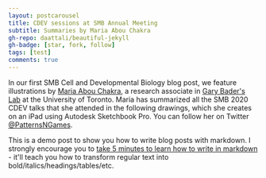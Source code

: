 ```yaml
---
layout: postcarousel
title: CDEV sessions at SMB Annual Meeting
subtitle: Summaries by Maria Abou Chakra
gh-repo: daattali/beautiful-jekyll
gh-badge: [star, fork, follow]
tags: [test]
comments: true
---
```


In our first SMB Cell and Developmental Biology blog post, we feature illustrations by [Maria Abou Chakra](http://individual.utoronto.ca/abouchakra/), a research associate in [Gary Bader's Lab](http://baderlab.org/Home) at the University of Toronto. Maria has summarized all the SMB 2020 CDEV talks that she attended in the following drawings, which she creates on an iPad using Autodesk Sketchbook Pro. You can follow her on Twitter [@PatternsNGames](https://twitter.com/PatternsNGames).




This is a demo post to show you how to write blog posts with markdown.  I strongly encourage you to [take 5 minutes to learn how to write in markdown](https://markdowntutorial.com/) - it'll teach you how to transform regular text into bold/italics/headings/tables/etc.



